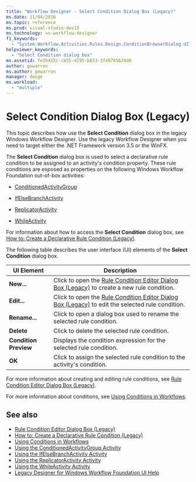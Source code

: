 ```yaml
---
title: "Workflow Designer - Select Condition Dialog Box (Legacy)"
ms.date: 11/04/2016
ms.topic: reference
ms.prod: visual-studio-dev15
ms.technology: vs-workflow-designer
f1_keywords:
  - "System.Workflow.Activities.Rules.Design.ConditionBrowserDialog.UI"
helpviewer_keywords:
  - "Select Condition dialog box"
ms.assetid: fe3b415c-cb55-4295-b853-3f40765b28d0
author: gewarren
ms.author: gewarren
manager: douge
ms.workload:
  - "multiple"
---
```

# Select Condition Dialog Box (Legacy)

This topic describes how use the **Select Condition** dialog box in the legacy Windows Workflow Designer. Use the legacy Workflow Designer when you need to target either the .NET Framework version 3.5 or the WinFX.

The **Select Condition** dialog box is used to select a declarative rule condition to be assigned to an activity's condition property. These rule conditions are exposed as properties on the following Windows Workflow Foundation out-of-box activities:

-   [ConditionedActivityGroup](http://go.microsoft.com/fwlink?LinkID=65017)

-   [IfElseBranchActivity](http://go.microsoft.com/fwlink?LinkID=65034)

-   [ReplicatorActivity](http://go.microsoft.com/fwlink?LinkID=65039)

-   [WhileActivity](http://go.microsoft.com/fwlink?LinkID=65049)

For information about how to access the **Select Condition** dialog box, see [How to: Create a Declarative Rule Condition (Legacy)](../workflow-designer/how-to-create-a-declarative-rule-condition-legacy.md).

The following table describes the user interface (UI) elements of the **Select Condition** dialog box.

|UI Element|Description|
|----------------|-----------------|
|**New...**|Click to open the [Rule Condition Editor Dialog Box (Legacy)](../workflow-designer/rule-condition-editor-dialog-box-legacy.md) to create a new rule condition.|
|**Edit...**|Click to open the [Rule Condition Editor Dialog Box (Legacy)](../workflow-designer/rule-condition-editor-dialog-box-legacy.md) to edit the selected rule condition.|
|**Rename...**|Click to open a dialog box used to rename the selected rule condition.|
|**Delete**|Click to delete the selected rule condition.|
|**Condition Preview**|Displays the condition expression for the selected rule condition.|
|**OK**|Click to assign the selected rule condition to the activity's condition.|

 For more information about creating and editing rule conditions, see [Rule Condition Editor Dialog Box (Legacy)](../workflow-designer/rule-condition-editor-dialog-box-legacy.md).

 For more information about conditions, see [Using Conditions in Workflows](http://go.microsoft.com/fwlink?LinkID=65009).

## See also

- [Rule Condition Editor Dialog Box (Legacy)](../workflow-designer/rule-condition-editor-dialog-box-legacy.md)
- [How to: Create a Declarative Rule Condition (Legacy)](../workflow-designer/how-to-create-a-declarative-rule-condition-legacy.md)
- [Using Conditions in Workflows](http://go.microsoft.com/fwlink?LinkID=65009)
- [Using the ConditionedActivityGroup Activity](http://go.microsoft.com/fwlink?LinkID=65066)
- [Using the IfElseBranchActivity Activity](http://go.microsoft.com/fwlink?LinkID=65075)
- [Using the ReplicatorActivity Activity](http://go.microsoft.com/fwlink?LinkID=65080)
- [Using the WhileActivity Activity](http://go.microsoft.com/fwlink?LinkID=65091)
- [Legacy Designer for Windows Workflow Foundation UI Help](../workflow-designer/legacy-designer-for-windows-workflow-foundation-ui-help.md)
